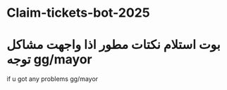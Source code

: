 # Claim-tickets-bot-2025
# بوت استلام نكتات مطور اذا واجهت مشاكل توجه gg/mayor
if u got any problems gg/mayor
